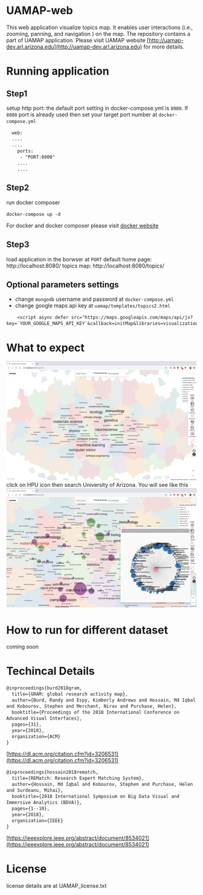 # UAMAP-web
This web application visualize  topics map. It enables user interactions (i.e., zooming, panning, and navigation ) on the map. The repository contains a part of UAMAP application. Please visit UAMAP website [http://uamap-dev.arl.arizona.edu](http://uamap-dev.arl.arizona.edu) for more details.  

# Running application
## Step1
setup http port: the default port setting in docker-compose.yml is `8080`. If `8080` port is already used then set your target port number at `docker-compose.yml`
```
  web:
  ....
  ....
    ports:
     - "PORT:8000"
    ....
    ....
```
## Step2
run docker composer
```
docker-compose up -d
```
For docker and docker composer please visit [docker website](https://www.docker.com/)
## Step3
load application in the borwser at `PORT`
default home page: http://localhost:8080/   topics map: http://localhost:8080/topics/
## Optional parameters settings
- change `mongodb` username and password at `docker-compose.yml`
- change google maps api key at `uamap/templates/topics2.html`
```
    <script async defer src="https://maps.googleapis.com/maps/api/js?key=`YOUR_GOOGLE_MAPS_API_KEY`&callback=initMap&libraries=visualization">
```


# What to expect
![alt text](pictures/topics_map.png?raw=true)
click on HPU icon then search University of Arizona. You will see like this
![alt text](pictures/hpu_ua.png?raw=true)

# How to run for different dataset
coming soon


# Techincal Details
```
@inproceedings{burd2018gram,
  title={GRAM: global research activity map},
  author={Burd, Randy and Espy, Kimberly Andrews and Hossain, Md Iqbal and Kobourov, Stephen and Merchant, Nirav and Purchase, Helen},
  booktitle={Proceedings of the 2018 International Conference on Advanced Visual Interfaces},
  pages={31},
  year={2018},
  organization={ACM}
}
```
[https://dl.acm.org/citation.cfm?id=3206531](https://dl.acm.org/citation.cfm?id=3206531)
```
@inproceedings{hossain2018rematch,
  title={REMatch: Research Expert Matching System},
  author={Hossain, Md Iqbal and Kobourov, Stephen and Purchase, Helen and Surdeanu, Mihai},
  booktitle={2018 International Symposium on Big Data Visual and Immersive Analytics (BDVA)},
  pages={1--10},
  year={2018},
  organization={IEEE}
}
```
[https://ieeexplore.ieee.org/abstract/document/8534021](https://ieeexplore.ieee.org/abstract/document/8534021)

# License
license details are at UAMAP_license.txt
